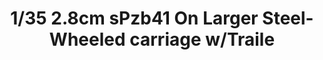 ---
layout: product
title: "1/35 2.8cm sPzb41 On Larger Steel-Wheeled carriage w/Traile"
price: "TBA" 
desc: "Maketa"
img_path: "/assets/img/BRNC35141.webp"
brand: "Bronco"
available: false
special_offer: false
new: false
soon: false
cat: "010000"
subcat: "015800"
subsubcat: "0N/A"
sifra: "BRNC35141"
popular: false
---